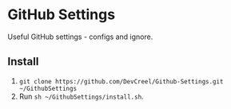 # GitHub Settings #

Useful GitHub settings - configs and ignore.

## Install ##
1. `git clone https://github.com/DevCreel/Github-Settings.git ~/GithubSettings`
2. Run `sh ~/GithubSettings/install.sh`.